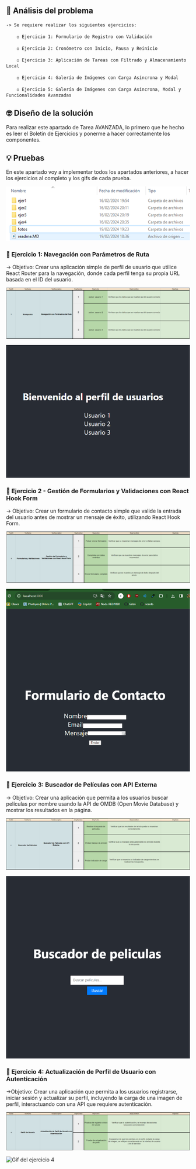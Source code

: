 ## 🤔 Análisis del problema

```
-> Se requiere realizar los siguientes ejercicios:

    ◽ Ejercicio 1: Formulario de Registro con Validación

    ◽ Ejercicio 2: Cronómetro con Inicio, Pausa y Reinicio

    ◽ Ejercicio 3: Aplicación de Tareas con Filtrado y Almacenamiento Local

    ◽ Ejercicio 4: Galería de Imágenes con Carga Asíncrona y Modal

    ◽ Ejercicio 5: Galería de Imágenes con Carga Asíncrona, Modal y Funcionalidades Avanzadas

```


## 🤓 Diseño de la solución
Para realizar este apartado de Tarea AVANZADA, lo primero que he hecho es leer el Boletín de Ejercicios y ponerme a hacer correctamente los
componentes.


## 💡 Pruebas

En este apartado voy a implementar todos los apartados anteriores, a hacer los ejercicios al completo y los gifs de cada
prueba.

![Fichero con las actividades en formato HTML](./fotos/Captura.PNG)


### 🔰 Ejercicio 1: Navegación con Parámetros de Ruta
-> Objetivo: Crear una aplicación simple de perfil de usuario que utilice React Router para la navegación, donde cada perfil tenga su propia URL basada en el ID del usuario.

![Foto del Test Plan del ejercicio 1](./fotos/test1.PNG)

![Gif del ejercicio 1](./fotos/GifEjer1.gif)


### 🔰 Ejercicio 2 - Gestión de Formularios y Validaciones con React Hook Form

-> Objetivo: Crear un formulario de contacto simple que valide la entrada del usuario antes de mostrar un mensaje de éxito, utilizando React Hook Form.

![Foto del Test Plan del ejercicio 2](./fotos/test2.PNG)

![Gif del ejercicio 2](./fotos/GifEjer2.gif)


### 🔰 Ejercicio 3: Buscador de Películas con API Externa

-> Objetivo: Crear una aplicación que permita a los usuarios buscar películas por nombre usando la API de OMDB (Open Movie Database) y mostrar los resultados en la página.


![Foto del Test Plan del ejercicio 3](./fotos/test3.PNG)

![Gif del ejercicio 3](./fotos/GifEjer3.gif)


### 🔰 Ejercicio 4: Actualización de Perfil de Usuario con Autenticación

->Objetivo: Crear una aplicación que permita a los usuarios registrarse, iniciar sesión y actualizar su perfil, incluyendo la carga de una imagen de perfil, interactuando con una API que requiere autenticación.

![Foto del Test Plan del ejercicio 4](./fotos/test4.PNG)

![Gif del ejercicio 4](./fotos/GifEjer4.gif)

